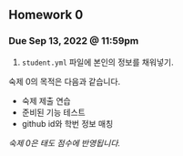 ## Homework 0

### Due Sep 13, 2022 @ 11:59pm

1. `student.yml` 파일에 본인의 정보를 채워넣기.

숙제 0의 목적은 다음과 같습니다.

* 숙제 제출 연습
* 준비된 기능 테스트
* github id와 학번 정보 매칭

_숙제 0은 태도 점수에 반영됩니다._

